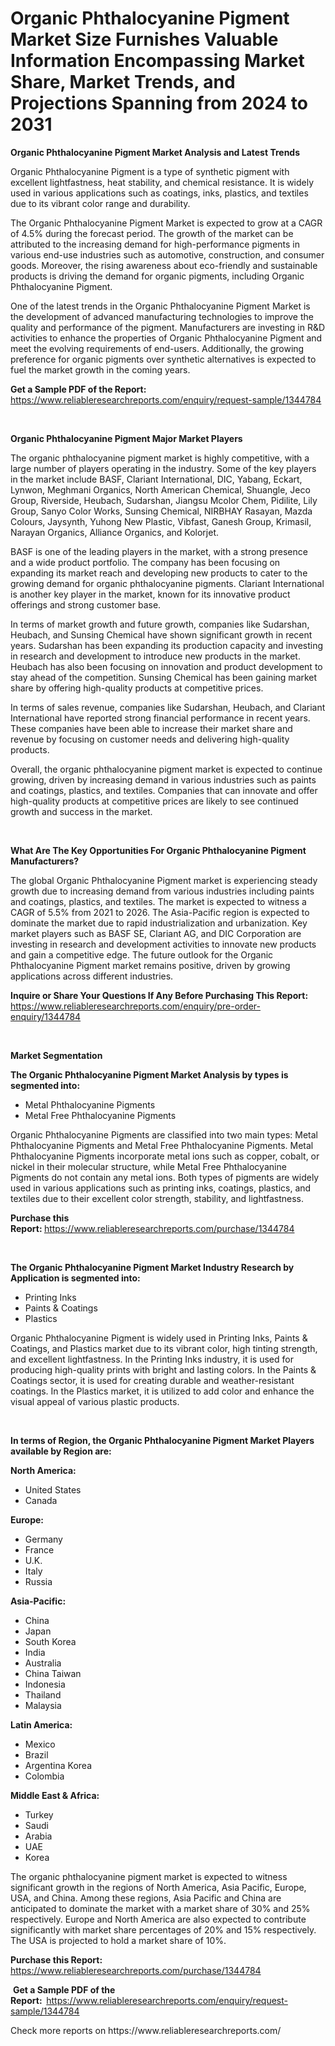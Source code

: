 <p><h1>Organic Phthalocyanine Pigment Market Size Furnishes Valuable Information Encompassing Market Share, Market Trends, and Projections Spanning from 2024 to 2031</h1></p><p><strong>Organic Phthalocyanine Pigment Market Analysis and Latest Trends</strong></p>
<p><p>Organic Phthalocyanine Pigment is a type of synthetic pigment with excellent lightfastness, heat stability, and chemical resistance. It is widely used in various applications such as coatings, inks, plastics, and textiles due to its vibrant color range and durability.</p><p>The Organic Phthalocyanine Pigment Market is expected to grow at a CAGR of 4.5% during the forecast period. The growth of the market can be attributed to the increasing demand for high-performance pigments in various end-use industries such as automotive, construction, and consumer goods. Moreover, the rising awareness about eco-friendly and sustainable products is driving the demand for organic pigments, including Organic Phthalocyanine Pigment.</p><p>One of the latest trends in the Organic Phthalocyanine Pigment Market is the development of advanced manufacturing technologies to improve the quality and performance of the pigment. Manufacturers are investing in R&D activities to enhance the properties of Organic Phthalocyanine Pigment and meet the evolving requirements of end-users. Additionally, the growing preference for organic pigments over synthetic alternatives is expected to fuel the market growth in the coming years.</p></p>
<p><strong>Get a Sample PDF of the Report:&nbsp;</strong> <a href="https://www.reliableresearchreports.com/enquiry/request-sample/1344784">https://www.reliableresearchreports.com/enquiry/request-sample/1344784</a></p>
<p>&nbsp;</p>
<p><strong>Organic Phthalocyanine Pigment Major Market Players</strong></p>
<p><p>The organic phthalocyanine pigment market is highly competitive, with a large number of players operating in the industry. Some of the key players in the market include BASF, Clariant International, DIC, Yabang, Eckart, Lynwon, Meghmani Organics, North American Chemical, Shuangle, Jeco Group, Riverside, Heubach, Sudarshan, Jiangsu Mcolor Chem, Pidilite, Lily Group, Sanyo Color Works, Sunsing Chemical, NIRBHAY Rasayan, Mazda Colours, Jaysynth, Yuhong New Plastic, Vibfast, Ganesh Group, Krimasil, Narayan Organics, Alliance Organics, and Kolorjet.</p><p>BASF is one of the leading players in the market, with a strong presence and a wide product portfolio. The company has been focusing on expanding its market reach and developing new products to cater to the growing demand for organic phthalocyanine pigments. Clariant International is another key player in the market, known for its innovative product offerings and strong customer base.</p><p>In terms of market growth and future growth, companies like Sudarshan, Heubach, and Sunsing Chemical have shown significant growth in recent years. Sudarshan has been expanding its production capacity and investing in research and development to introduce new products in the market. Heubach has also been focusing on innovation and product development to stay ahead of the competition. Sunsing Chemical has been gaining market share by offering high-quality products at competitive prices.</p><p>In terms of sales revenue, companies like Sudarshan, Heubach, and Clariant International have reported strong financial performance in recent years. These companies have been able to increase their market share and revenue by focusing on customer needs and delivering high-quality products.</p><p>Overall, the organic phthalocyanine pigment market is expected to continue growing, driven by increasing demand in various industries such as paints and coatings, plastics, and textiles. Companies that can innovate and offer high-quality products at competitive prices are likely to see continued growth and success in the market.</p></p>
<p>&nbsp;</p>
<p><strong>What Are The Key Opportunities For Organic Phthalocyanine Pigment Manufacturers?</strong></p>
<p><p>The global Organic Phthalocyanine Pigment market is experiencing steady growth due to increasing demand from various industries including paints and coatings, plastics, and textiles. The market is expected to witness a CAGR of 5.5% from 2021 to 2026. The Asia-Pacific region is expected to dominate the market due to rapid industrialization and urbanization. Key market players such as BASF SE, Clariant AG, and DIC Corporation are investing in research and development activities to innovate new products and gain a competitive edge. The future outlook for the Organic Phthalocyanine Pigment market remains positive, driven by growing applications across different industries.</p></p>
<p><strong>Inquire or Share Your Questions If Any Before Purchasing This Report:</strong> <a href="https://www.reliableresearchreports.com/enquiry/pre-order-enquiry/1344784">https://www.reliableresearchreports.com/enquiry/pre-order-enquiry/1344784</a></p>
<p>&nbsp;</p>
<p><strong>Market Segmentation</strong></p>
<p><strong>The Organic Phthalocyanine Pigment Market Analysis by types is segmented into:</strong></p>
<p><ul><li>Metal Phthalocyanine Pigments</li><li>Metal Free Phthalocyanine Pigments</li></ul></p>
<p><p>Organic Phthalocyanine Pigments are classified into two main types: Metal Phthalocyanine Pigments and Metal Free Phthalocyanine Pigments. Metal Phthalocyanine Pigments incorporate metal ions such as copper, cobalt, or nickel in their molecular structure, while Metal Free Phthalocyanine Pigments do not contain any metal ions. Both types of pigments are widely used in various applications such as printing inks, coatings, plastics, and textiles due to their excellent color strength, stability, and lightfastness.</p></p>
<p><strong>Purchase this Report:&nbsp;</strong><a href="https://www.reliableresearchreports.com/purchase/1344784">https://www.reliableresearchreports.com/purchase/1344784</a></p>
<p>&nbsp;</p>
<p><strong>The Organic Phthalocyanine Pigment Market Industry Research by Application is segmented into:</strong></p>
<p><ul><li>Printing Inks</li><li>Paints & Coatings</li><li>Plastics</li></ul></p>
<p><p>Organic Phthalocyanine Pigment is widely used in Printing Inks, Paints & Coatings, and Plastics market due to its vibrant color, high tinting strength, and excellent lightfastness. In the Printing Inks industry, it is used for producing high-quality prints with bright and lasting colors. In the Paints & Coatings sector, it is used for creating durable and weather-resistant coatings. In the Plastics market, it is utilized to add color and enhance the visual appeal of various plastic products.</p></p>
<p>&nbsp;</p>
<p><strong>In terms of Region, the Organic Phthalocyanine Pigment Market Players available by Region are:</strong></p>
<p>
    <p> <strong> North America: </strong>
        <ul>
            <li>United States</li>
            <li>Canada</li>
        </ul>
        </p> 
    <p> <strong> Europe: </strong>
        <ul>
            <li>Germany</li>
            <li>France</li>
            <li>U.K.</li>
            <li>Italy</li>
            <li>Russia</li>
        </ul>
        </p> 
    <p> <strong> Asia-Pacific: </strong>
        <ul>
            <li>China</li>
            <li>Japan</li>
            <li>South Korea</li>
            <li>India</li>
            <li>Australia</li>
            <li>China Taiwan</li>
            <li>Indonesia</li>
            <li>Thailand</li>
            <li>Malaysia</li>
        </ul>
        </p> 
    <p> <strong> Latin America: </strong>
        <ul>
            <li>Mexico</li>
            <li>Brazil</li>
            <li>Argentina Korea</li>
            <li>Colombia</li>
        </ul>
        </p> 
    <p> <strong> Middle East & Africa: </strong>
        <ul>
            <li>Turkey</li>
            <li>Saudi</li>
            <li>Arabia</li>
            <li>UAE</li>
            <li>Korea</li>
        </ul>
    </p>
    </p>
<p><p>The organic phthalocyanine pigment market is expected to witness significant growth in the regions of North America, Asia Pacific, Europe, USA, and China. Among these regions, Asia Pacific and China are anticipated to dominate the market with a market share of 30% and 25% respectively. Europe and North America are also expected to contribute significantly with market share percentages of 20% and 15% respectively. The USA is projected to hold a market share of 10%.</p></p>
<p><strong>Purchase this Report: </strong><a href="https://www.reliableresearchreports.com/purchase/1344784">https://www.reliableresearchreports.com/purchase/1344784</a></p>
<p>&nbsp;<strong>Get a Sample PDF of the Report:&nbsp;&nbsp;</strong><a href="https://www.reliableresearchreports.com/enquiry/request-sample/1344784">https://www.reliableresearchreports.com/enquiry/request-sample/1344784</a></p>
<p><strong></strong></p>
<p>Check more reports on https://www.reliableresearchreports.com/</p>